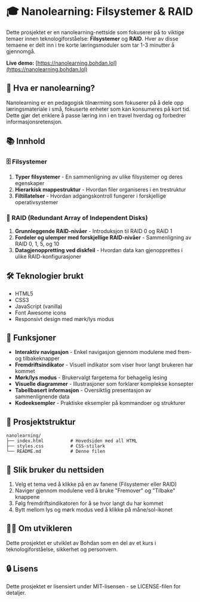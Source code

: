 # 🎓 Nanolearning: Filsystemer & RAID

Dette prosjektet er en nanolearning-nettside som fokuserer på to viktige temaer innen teknologiforståelse: **Filsystemer** og **RAID**. Hver av disse temaene er delt inn i tre korte læringsmoduler som tar 1-3 minutter å gjennomgå.

**Live demo:** [https://nanolearning.bohdan.lol](https://nanolearning.bohdan.lol)

## 🧠 Hva er nanolearning?

Nanolearning er en pedagogisk tilnærming som fokuserer på å dele opp læringsmateriale i små, fokuserte enheter som kan konsumeres på kort tid. Dette gjør det enklere å passe læring inn i en travel hverdag og forbedrer informasjonsretensjon.

## 📚 Innhold

### 🗄️ Filsystemer
1. **Typer filsystemer** - En sammenligning av ulike filsystemer og deres egenskaper
2. **Hierarkisk mappestruktur** - Hvordan filer organiseres i en trestruktur
3. **Filtillatelser** - Hvordan adgangskontroll fungerer i forskjellige operativsystemer

### 💽 RAID (Redundant Array of Independent Disks)
1. **Grunnleggende RAID-nivåer** - Introduksjon til RAID 0 og RAID 1
2. **Fordeler og ulemper med forskjellige RAID-nivåer** - Sammenligning av RAID 0, 1, 5, og 10
3. **Datagjenoppretting ved diskfeil** - Hvordan data kan gjenopprettes i ulike RAID-konfigurasjoner

## 🛠️ Teknologier brukt

- HTML5
- CSS3
- JavaScript (vanilla)
- Font Awesome icons
- Responsivt design med mørk/lys modus

## 📱 Funksjoner

- **Interaktiv navigasjon** - Enkel navigasjon gjennom modulene med frem- og tilbakeknapper
- **Fremdriftsindikator** - Visuell indikator som viser hvor langt brukeren har kommet
- **Mørk/lys modus** - Brukervalgt fargetema for behagelig lesing
- **Visuelle diagrammer** - Illustrasjoner som forklarer komplekse konsepter
- **Tabellbasert informasjon** - Oversiktlig presentasjon av sammenlignende data
- **Kodeeksempler** - Praktiske eksempler på kommandoer og strukturer

## 🧩 Prosjektstruktur

```
nanolearning/
├── index.html          # Hovedsiden med all HTML
├── styles.css          # CSS-stilark
└── README.md           # Denne filen
```

## 🚀 Slik bruker du nettsiden

1. Velg et tema ved å klikke på en av fanene (Filsystemer eller RAID)
2. Naviger gjennom modulene ved å bruke "Fremover" og "Tilbake" knappene
3. Følg fremdriftsindikatoren for å se hvor langt du har kommet
4. Bytt mellom lys og mørk modus ved å klikke på måne/sol-ikonet

## 👨‍💻 Om utvikleren

Dette prosjektet er utviklet av Bohdan som en del av et kurs i teknologiforståelse, sikkerhet og personvern.

## 🔒 Lisens

Dette prosjektet er lisensiert under MIT-lisensen - se LICENSE-filen for detaljer.
